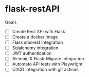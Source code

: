 # flask-restAPI


Goals
- [ ] Create Rest API with Flask
- [ ] Create a docker image
- [ ] Flask smorest integration
- [ ] Sqlalchemy integration
- [ ] JWT authentication
- [ ] Alembic & Flask-Migrate integration
- [ ] Automate API tests with Playwright
- [ ] CI/CD integration with git actions